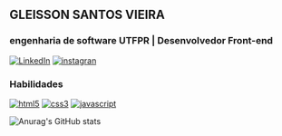 ## GLEISSON SANTOS VIEIRA
### engenharia de software UTFPR | Desenvolvedor Front-end 


[![LinkedIn](https://img.shields.io/badge/LinkedIn-0077B5?style=for-the-badge&logo=linkedin&logoColor=white)](https://www.linkedin.com/in/gleisson-santos-vieira/) 
[![instagran](https://img.shields.io/badge/Instagram-E4405F?style=for-the-badge&logo=instagram&logoColor=white)](https://www.instagram.com/gleisson_santos_vieira/) 



### Habilidades 


[![html5](https://img.shields.io/badge/HTML5-E34F26?style=for-the-badge&logo=html5&logoColor=white)]() 
[![css3](https://img.shields.io/badge/CSS3-1572B6?style=for-the-badge&logo=css3&logoColor=white)]() 
[![javascript](https://img.shields.io/badge/JavaScript-F7DF1E?style=for-the-badge&logo=javascript&logoColor=black)]()


![Anurag's GitHub stats](https://github-readme-stats.vercel.app/api?username=gleisson-santos-dev&show_icons=true&theme=radical)
